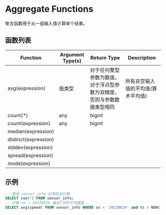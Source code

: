# Aggregate Functions

聚合函数用于从一组输入值计算单个结果。


## 函数列表

|  Function            | Argument Type(s)                        |  Return Type                                                                            |      Description                                           |
|  -----------------   |------------------------------------     |------------------------------------------------------------------------------           |------------------------------------------------------------|
| avg(expression)      | 值类型                                   |   对于任何整型参数为数值，对于浮点型参数为双精度，否则与参数数据类型相同                            |  所有非空输入值的平均值(算术平均值)                             |
| count(*)             | any                                     |   bigint                                                                                |                                                            |
| count(expression)    | any                                     |   bigint                                                                                |                                                            |
| median(expression)   |                                         |                                                                                         |                                                            |
| distinct(expression) |                                         |                                                                                         |                                                            |
| stddev(expression)   |                                         |                                                                                         |                                                            |
| spread(expression)   |                                         |                                                                                         |                                                            |
| mode(expression)     |                                         |                                                                                         |                                                            |


## 示例
```SQL
-- 查询 sensor_info 记录的总行数
SELECT sum(*) FROM sensor_info;
-- 计算 sn = 20230629 最近7天的平均速度
SELECT avg(speed) FROM sensor_info WHERE sn = '20230629' and ts > NOW() - interval '7 day';
```